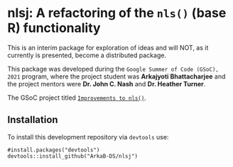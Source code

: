 # nlsj: A refactoring of the `nls()` (base R) functionality

This is an interim package for exploration of ideas and will NOT, as it currently is presented, become a distributed package.

This package was developed during the `Google Summer of Code (GSoC), 2021` program, where the project student was **Arkajyoti Bhattacharjee** and the project mentors were **Dr. John C. Nash** and **Dr. Heather Turner**.

The GSoC project titled [`Improvements to nls()`](https://github.com/ArkaB-DS/GSOC21-improveNLS). 

## Installation
To install this development repository via `devtools` use:

```
#install.packages("devtools")
devtools::install_github("ArkaB-DS/nlsj")
```
